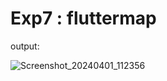 # Exp7 : fluttermap

output:

![Screenshot_20240401_112356](https://github.com/rohan0110/MAD_Lab_Exp8/assets/110125066/f4b20719-af9c-48af-a7a2-394902a7d952)


